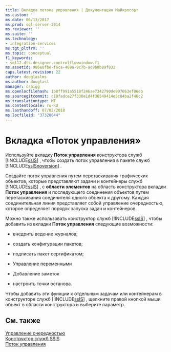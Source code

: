 ```yaml
---
title: Вкладка потока управления | Документация Майкрософт
ms.custom: ''
ms.date: 06/13/2017
ms.prod: sql-server-2014
ms.reviewer: ''
ms.suite: ''
ms.technology:
- integration-services
ms.tgt_pltfrm: ''
ms.topic: conceptual
f1_keywords:
- sql12.dts.designer.controlflowwindow.f1
ms.assetid: 986e8fbe-f6ca-469a-9c7b-ad9b0b89f832
caps.latest.revision: 22
author: douglaslms
ms.author: douglasl
manager: craigg
ms.openlocfilehash: 1b8ff991a5518f246ae7342790de997063ef06eb
ms.sourcegitcommit: c18fadce27f330e1d4f36549414e5c84ba2f46c2
ms.translationtype: MT
ms.contentlocale: ru-RU
ms.lasthandoff: 07/02/2018
ms.locfileid: "37328044"
---
```

# <a name="control-flow-tab"></a>Вкладка «Поток управления»
  Используйте вкладку **Поток управления** конструктора служб [!INCLUDE[ssIS](../includes/ssis-md.md)] , чтобы создать поток управления в пакете служб [!INCLUDE[ssISnoversion](../includes/ssisnoversion-md.md)] .  
  
 Создайте поток управления путем перетаскивания графических объектов, которые представляют задачи и контейнеры служб [!INCLUDE[ssIS](../includes/ssis-md.md)] , с **области элементов** на область конструктора вкладки **Поток управления** и последующего соединения объектов путем перетаскивания соединителя одного объекта к другому. Каждая соединительная линия представляет собой управление очередностью, которое определяет порядок запуска задач и контейнеров.  
  
 Можно также использовать конструктор служб [!INCLUDE[ssIS](../includes/ssis-md.md)] , чтобы добавить из вкладки **Поток управления** следующие возможности:  
  
-   внедрить ведение журналов;  
  
-   создать конфигурации пакетов;  
  
-   подписать пакет сертификатом;  
  
-   Управление переменными  
  
-   Добавление заметок  
  
-   настроить точки останова.  
  
 Чтобы добавить эти функции к отдельным задачам или контейнерам в конструкторе служб [!INCLUDE[ssIS](../includes/ssis-md.md)] , щелкните правой кнопкой мыши объект в области конструктора и выберите параметр.  
  
## <a name="see-also"></a>См. также  
 [Управление очередностью](control-flow/precedence-constraints.md)   
 [Конструктор служб SSIS](ssis-designer.md)   
 [Поток управления](control-flow/control-flow.md)  
  
  
